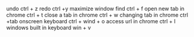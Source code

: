 undo ctrl + z
redo ctrl +y
maximize window
find ctrl + f
open new tab in chrome ctrl + t
close a tab in chrome ctrl + w
changing tab in chrome ctrl +tab
onscreen keyboard ctrl + wind + o
access url in chrome ctrl + l
windows built in keyboard win + v
